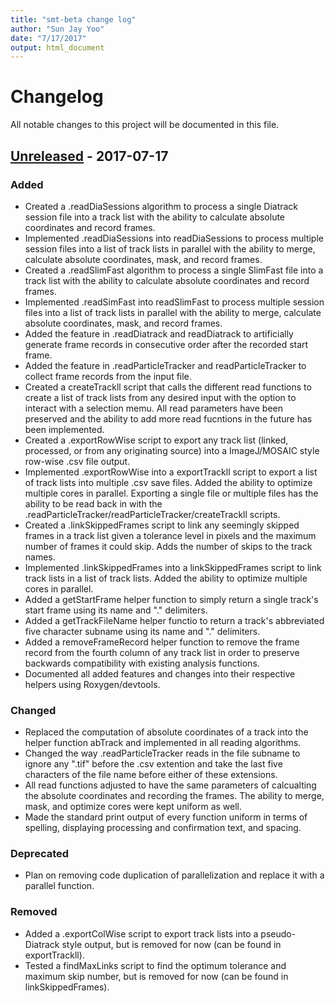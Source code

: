 ```yaml
---
title: "smt-beta change log"
author: "Sun Jay Yoo"
date: "7/17/2017"
output: html_document
---
```


# Changelog
All notable changes to this project will be documented in this file.

## [Unreleased] - 2017-07-17
### Added
- Created a .readDiaSessions algorithm to process a single Diatrack session file into a track list with the ability to calculate absolute coordinates and record frames.
- Implemented .readDiaSessions into readDiaSessions to process multiple session files into a list of track lists in parallel with the ability to merge, calculate absolute coordinates, mask, and record frames.
- Created a .readSlimFast algorithm to process a single SlimFast file into a track list with the ability to calculate absolute coordinates and record frames.
- Implemented .readSimFast into readSlimFast to process multiple session files into a list of track lists in parallel with the ability to merge, calculate absolute coordinates, mask, and record frames.
- Added the feature in .readDiatrack and readDiatrack to artificially generate frame records in consecutive order after the recorded start frame.
- Added the feature in .readParticleTracker and readParticleTracker to collect frame records from the input file.
- Created a createTrackll script that calls the different read functions to create a list of track lists from any desired input with the option to interact with a selection memu. All read parameters have been preserved and the ability to add more read fucntions in the future has been implemented.
- Created a .exportRowWise script to export any track list (linked, processed, or from any originating source) into a ImageJ/MOSAIC style row-wise .csv file output.
- Implemented .exportRowWise into a exportTrackll script to export a list of track lists into multiple .csv save files. Added the ability to optimize multiple cores in parallel. Exporting a single file or multiple files has the ability to be read back in with the .readParticleTracker/readParticleTracker/createTrackll scripts.
- Created a .linkSkippedFrames script to link any seemingly skipped frames in a track list given a tolerance level in pixels and the maximum number of frames it could skip. Adds the number of skips to the track names.
- Implemented .linkSkippedFrames into a linkSkippedFrames script to link track lists in a list of track lists. Added the ability to optimize multiple cores in parallel.
- Added a getStartFrame helper function to simply return a single track's start frame using its name and "." delimiters.
- Added a getTrackFileName helper functio to return a track's abbreviated five character subname using its name and "." delimiters.
- Added a removeFrameRecord helper function to remove the frame record from the fourth column of any track list in order to preserve backwards compatibility with existing analysis functions.
- Documented all added features and changes into their respective helpers using Roxygen/devtools.

### Changed
- Replaced the computation of absolute coordinates of a track into the helper function abTrack and implemented in all reading algorithms.
- Changed the way .readParticleTracker reads in the file subname to ignore any ".tif" before the .csv extention and take the last five characters of the file name before either of these extensions.
- All read functions adjusted to have the same parameters of calcualting the absolute coordinates and recording the frames. The ability to merge, mask, and optimize cores were kept uniform as well.
- Made the standard print output of every function uniform in terms of 
spelling, displaying processing and confirmation text, and spacing.

### Deprecated
- Plan on removing code duplication of parallelization and replace it with a parallel function.

### Removed
- Added a .exportColWise script to export track lists into a pseudo-Diatrack style output, but is removed for now (can be found in exportTrackll).
- Tested a findMaxLinks script to find the optimum tolerance and maximum skip number, but is removed for now (can be found in linkSkippedFrames).

[Unreleased]: https://github.com/sheng-liu/smt-beta